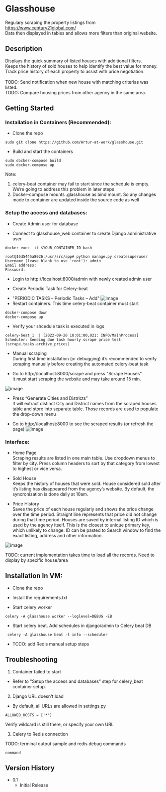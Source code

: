 # Glasshouse

Regulary scraping the property listings from https://www.century21global.com/<br>
Data then displayed in tables and allows more filters than original website.

## Description

Displays the quick summary of listed houses with additional filters.<br>
Keeps the history of sold houses to help identify the best value for money.<br>
Track price history of each property to assist with price negotiation.<br>
<br>
TODO: Send notification when new house with matching criterias was listed.<br>
TODO: Compare housing prices from other agency in the same area.

## Getting Started

### Installation in Containers (Recommended):
* Clone the repo
```
sudo git clone https://github.com/Artur-at-work/glasshouse.git
```
* Build and start the containers
```
sudo docker-compose build
sudo docker-compose up
```
Note:
1. celery-beat container may fail to start since the schedule is empty. We’re going to address this problem in later steps
2. Docker-compose mounts .glasshouse as bind mount. So any changes made to container are updated inside the source code as well

### Setup the access and databases:

* Create Admin user for database
- Connect to glasshouse_web container to create Django administrative user
```
docker exec -it $YOUR_CONTAINER_ID bash

root@16d5445a8026:/usr/src/app# python manage.py createsuperuser
Username (leave blank to use 'root'): admin
Email address: 
Password:
```
- Login to http://localhost:8000/admin with newly created admin user

* Create Periodic Task for Celery-beat

- "PERIODIC TASKS – Periodic Tasks – Add"
![image](https://user-images.githubusercontent.com/40683252/195998208-1617648f-cd79-4d49-8b4b-baafac0fd80a.png)
- Restart containers. This time celery-beat container must start
```
docker-compose down
docker-compose up
```
- Verify your shcedule task is executed in logs
```
celery-beat_1  | [2022-09-20 18:01:00,021: INFO/MainProcess] Scheduler: Sending due task hourly scrape price test (scrape.tasks.archive_prices)
```

* Manual scraping<br>
During first time installation (or debugging) it’s recommended to verify scraping manually before creating the automated celery-beat task.

- Go to http://localhost:8000/scrape and press "Scrape Houses"<br>
It must start scraping the website and may take around 15 min.

![image](https://user-images.githubusercontent.com/40683252/195998482-9eff534f-d4e7-4edc-b023-8e28623c2959.png)

- Press “Generate Cities and Districts”<br>
It will extract distinct City and District names from the scraped houses table and store into separate table. Those records are used to populate the drop-down menu

- Go to http://localhost:8000 to see the scraped results (or refresh the page)
![image](https://user-images.githubusercontent.com/40683252/195998329-d832b74f-219e-412a-8007-d174bd24cd8e.png)

### Interface:
* Home Page<br>
Scraping results are listed in one main table. 
Use dropdown menus to filter by city.
Press column headers to sort by that category from lowest to highest or vice versa.

* Sold House<br>
Keeps the history of houses that were sold.
House considered sold after it’s listing has disappeared from the agency’s website.
By default, the syncronization is done daily at 10am.

* Price History<br>
Saves the price of each house regularly and shows the price change over the time period. Straight line represents that price did not change during that time period. Houses are saved by internal listing ID which is used by the agency itself. This is the closest to unique primary key, which unlikely to change.
ID can be pasted to Search window to find the exact listing, address and other information.

![image](https://user-images.githubusercontent.com/40683252/195999237-ba5f1b96-d96f-4f74-a514-702b608cf6eb.png)

TODO: current implementation takes time to load all the records. Need to display by specific house/area

## Installation In VM:

* Clone the repo
* Install the requirements.txt

* Start celery worker
```
celery -A glasshouse worker --loglevel=DEBUG -EB
```

* Start celery beat. Add schedules in django/admin to Celery beat DB
```
 celery -A glasshouse beat -l info --scheduler
```

* TODO: add Redis manual setup steps 

## Troubleshooting

1. Container failed to start<br>
- Refer to "Setup the access and databases" step for celery_beat container setup.

2. Django URL doesn't load<br>
- By default, all URLs are allowed in settings.py
```
ALLOWED_HOSTS = ['*']
```
Verify wildcard is still there, or specify your own URL

3. Celery to Redis connection

TODO: terminal output sample and redis debug commands
```
command
```

## Version History

* 0.1
    * Initial Release

<!-- ## License

This project is licensed under the MIT License -->
